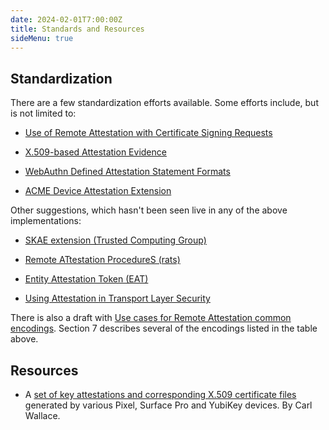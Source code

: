 ```yaml
---
date: 2024-02-01T7:00:00Z
title: Standards and Resources
sideMenu: true
---
```


## Standardization

There are a few standardization efforts available. Some efforts include, but is not limited to:

* [Use of Remote Attestation with Certificate Signing Requests](https://datatracker.ietf.org/doc/draft-ietf-lamps-csr-attestation/)
  
* [X.509-based Attestation Evidence](https://datatracker.ietf.org/doc/draft-ounsworth-rats-x509-evidence/)

* [WebAuthn Defined Attestation Statement Formats](https://www.w3.org/TR/webauthn-2/#sctn-defined-attestation-formats)

* [ACME Device Attestation Extension](https://datatracker.ietf.org/doc/draft-bweeks-acme-device-attest/)

Other suggestions, which hasn't been seen live in any of the above implementations:

* [SKAE extension (Trusted Computing Group)](https://trustedcomputinggroup.org/wp-content/uploads/IWG_SKAE_Extension_1-00.pdf)

* [Remote ATtestation ProcedureS (rats)](https://datatracker.ietf.org/wg/rats/about/)

* [Entity Attestation Token (EAT)](https://datatracker.ietf.org/doc/draft-ietf-rats-eat/)

* [Using Attestation in Transport Layer Security](https://datatracker.ietf.org/doc/draft-fossati-tls-attestation/)

There is also a draft with [Use cases for Remote Attestation common encodings](https://datatracker.ietf.org/doc/html/draft-richardson-rats-usecases-08). Section 7 describes several of the encodings listed in the table above.

## Resources

* A [set of key attestations and corresponding X.509 certificate files](https://github.com/Purebred/SampleAttestations) generated by various Pixel, Surface Pro and YubiKey devices. By Carl Wallace.


